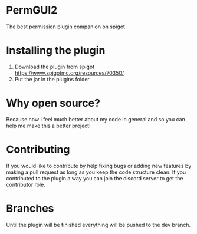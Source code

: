 # PermGUI2
The best permission plugin companion on spigot

# Installing the plugin
1. Download the plugin from spigot https://www.spigotmc.org/resources/70350/
2. Put the jar in the plugins folder

# Why open source?
Because now i feel much better about my code in general and so you can help me make this a better project!

# Contributing
If you would like to contribute by help fixing bugs or adding new features by making a pull request as long as you keep the code structure clean.
If you contributed to the plugin a way you can join the discord server to get the contributor role.

# Branches
Until the plugin will be finished everything will be pushed to the dev branch.
